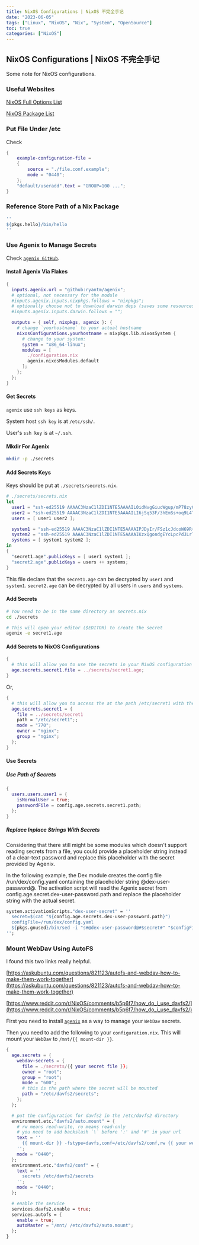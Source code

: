 ```yaml
---
title: NixOS Configurations | NixOS 不完全手记
date: "2023-06-05"
tags: ["Linux", "NixOS", "Nix", "System", "OpenSource"]
toc: true
categories: ["NixOS"]
---
```


## NixOS Configurations | NixOS 不完全手记

Some note for NixOS configurations.

### Useful Websites

[NixOS Full Options List](https://nixos.org/manual/nixos/stable/options.html#opt-environment.etc)

[NixOS Package List](https://search.nixos.org)

### Put File Under /etc

Check [ ](https://nixos.org/manual/nixos/stable/options.html#opt-environment.etc)

```nix
{
    example-configuration-file =
    { 
        source = "./file.conf.example";
        mode = "0440";
    };
    "default/useradd".text = "GROUP=100 ...";
}
```

### Reference Store Path of a Nix Package

```nix
''
${pkgs.hello}/bin/hello
''
```

### Use Agenix to Manage Secrets

Check [`agenix GitHub`](https://github.com/ryantm/agenix#age-module-reference).

#### Install Agenix Via Flakes

```nix
{
  inputs.agenix.url = "github:ryantm/agenix";
  # optional, not necessary for the module
  #inputs.agenix.inputs.nixpkgs.follows = "nixpkgs";
  # optionally choose not to download darwin deps (saves some resources on Linux)
  #inputs.agenix.inputs.darwin.follows = "";

  outputs = { self, nixpkgs, agenix }: {
    # change `yourhostname` to your actual hostname
    nixosConfigurations.yourhostname = nixpkgs.lib.nixosSystem {
      # change to your system:
      system = "x86_64-linux";
      modules = [
        ./configuration.nix
        agenix.nixosModules.default
      ];
    };
  };
}
```

#### Get Secrets

`agenix` use `ssh keys` as keys.

System host `ssh key` is at `/etc/ssh/`.

User's `ssh key` is at `~/.ssh`.

#### Mkdir For Agenix

```bash
mkdir -p ./secrets
```

#### Add Secrets Keys

Keys should be put at `./secrets/secrets.nix`.

```nix
# ./secrets/secrets.nix
let
  user1 = "ssh-ed25519 AAAAC3NzaC1lZDI1NTE5AAAAIL0idNvgGiucWgup/mP78zyC23uFjYq0evcWdjGQUaBH";
  user2 = "ssh-ed25519 AAAAC3NzaC1lZDI1NTE5AAAAILI6jSq53F/3hEmSs+oq9L4TwOo1PrDMAgcA1uo1CCV/";
  users = [ user1 user2 ];

  system1 = "ssh-ed25519 AAAAC3NzaC1lZDI1NTE5AAAAIPJDyIr/FSz1cJdcoW69R+NrWzwGK/+3gJpqD1t8L2zE";
  system2 = "ssh-ed25519 AAAAC3NzaC1lZDI1NTE5AAAAIKzxQgondgEYcLpcPdJLrTdNgZ2gznOHCAxMdaceTUT1";
  systems = [ system1 system2 ];
in
{
  "secret1.age".publicKeys = [ user1 system1 ];
  "secret2.age".publicKeys = users ++ systems;
}
```

This file declare that the `secret1.age` can be decrypted by `user1` and `system1`.
`secret2.age` can be decrypted by all users in `users` and `systems`.

#### Add Secrets

```bash
# You need to be in the same directory as secrets.nix
cd ./secrets

# This will open your editor ($EDITOR) to create the secret
agenix -e secret1.age
```

#### Add Secrets to NixOS Configurations

```nix
{
  # this will allow you to use the secrets in your NixOS configuration as a string
  age.secrets.secret1.file = ../secrets/secret1.age;
}
```

Or,

```nix
{
  # this will allow you to access the at the path /etc/secret1 with the correct permissions
  age.secrets.secret1 = {
    file = ../secrets/secret1
    path = "/etc/secret1";;
    mode = "770";
    owner = "nginx";
    group = "nginx";
  };
}
```

#### Use Secrets

##### Use Path of Secrets

```nix
{
  users.users.user1 = {
    isNormalUser = true;
    passwordFile = config.age.secrets.secret1.path;
  };
}
```

##### Replace Inplace Strings With Secrets

Considering that there still might be some modules which doesn't support reading secrets from a file, you could provide a placeholder string instead of a clear-text password and replace this placeholder with the secret provided by Agenix.

In the following example, the Dex module creates the config file /run/dex/config.yaml containing the placeholder string @dex-user-password@. The activation script will read the Agenix secret from config.age.secret.dex-user-password.path and replace the placeholder string with the actual secret.

```nix
system.activationScripts."dex-user-secret" = ''
  secret=$(cat "${config.age.secrets.dex-user-password.path}")
  configFile=/run/dex/config.yaml
  ${pkgs.gnused}/bin/sed -i "s#@dex-user-password@#$secret#" "$configFile"
'';
```

### Mount WebDav Using AutoFS

I found this two links really helpful.

[https://askubuntu.com/questions/821123/autofs-and-webdav-how-to-make-them-work-together](https://askubuntu.com/questions/821123/autofs-and-webdav-how-to-make-them-work-together)

[https://www.reddit.com/r/NixOS/comments/b5p6f7/how_do_i_use_davfs2/](https://www.reddit.com/r/NixOS/comments/b5p6f7/how_do_i_use_davfs2/)

First you need to install [`agenix`](#use-agenix-to-manage-secrets) as a way to manage your `WebDav` secrets.

Then you need to add the following to your `configuration.nix`.
This will mount your `WebDav` to `/mnt/{{ mount-dir }}`.

```nix
{
  age.secrets = {
    webdav-secrets = {
      file = ./secrets/{{ your secret file }};
      owner = "root";
      group = "root";
      mode = "600";
      # this is the path where the secret will be mounted
      path = "/etc/davfs2/secrets";
    };
  };

  # put the configuration for davfs2 in the /etc/davfs2 directory
  environment.etc."davfs2/auto.mount" = {
    # rw means read-write, ro means read-only
    # you need to add backslash `\` before ':' and '#' in your url
    text = ''
      {{ mount-dir }} -fstype=davfs,conf=/etc/davfs2/conf,rw {{ your webdav url }}
    '';
    mode = "0440";
  };
  environment.etc."davfs2/conf" = {
    text = ''
      secrets /etc/davfs2/secrets
    '';
    mode = "0440";
  };

  # enable the service
  services.davfs2.enable = true;
  services.autofs = {
    enable = true;
    autoMaster = "/mnt/ /etc/davfs2/auto.mount";
  };
}
```